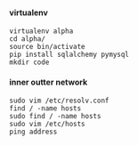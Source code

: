#### virtualenv

```shell
virtualenv alpha
cd alpha/
source bin/activate
pip install sqlalchemy pymysql
mkdir code
```

#### inner outter network

```
sudo vim /etc/resolv.conf
find / -name hosts
sudo find / -name hosts
sudo vim /etc/hosts
ping address
```